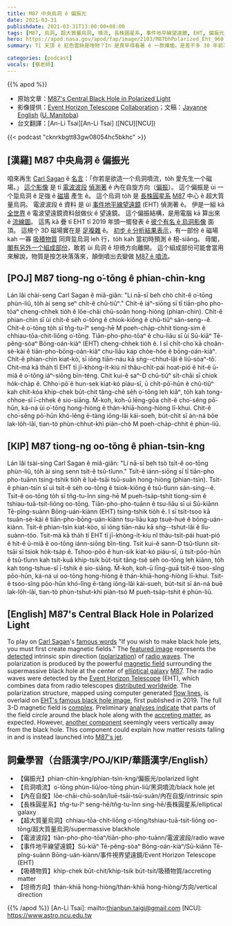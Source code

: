 ```yaml
---
title: M87 中央烏洞 ê 偏振光
date: 2021-03-31
publishdate: 2021-03-31T13:00:00+08:00
tags: [M87, 烏洞, 超大質量烏洞, 噴流, 長株圓星系, 事件地平線望遠鏡, EHT, 偏振光, 偏振, 電波望遠鏡, 磁場]
hero: https://apod.nasa.gov/apod/fap/image/2103/M87bhPolarized_Eht_960.jpg
summary: Tī 天頂 ê 紅色雲絲是啥物？In 是真罕得看著 ê 一款爍爁。是差不多 30 年前才確認 ê，to̍h 號做紅色精靈。

categories: [podcast]
vocals: [蔡老師]
---
```


{{% apod %}}

- 原始文章：[M87's Central Black Hole in Polarized Light](https://apod.nasa.gov/apod/ap210331.html)
- 影像提供：[Event Horizon Telescope][Event Horizon Telescope] [Collaboration][Collaboration]；文稿：[Jayanne English][Jayanne English] ([U. Manitoba][U. Manitoba])
- 台文翻譯：[An-Li Tsai][An-Li Tsai] ([NCU][NCU])


{{< podcast "cknrkbgtt83gw08054hc5bkhc" >}}

## [漢羅] M87 中央烏洞 ê 偏振光

咱來再生 [Carl Sagan][Carl Sagan] ê [名言][famous words]：「你若是欲造一个烏洞噴流，to̍h 愛先生一个磁場。」
[這个影像][featured image] 是 tī [電波波段][radio waves] [偵測著][detected] ê 內在自旋方向（[偏振][polarization]）。
這个偏振是 ùi 一个踅烏洞 ê 足強 ê [磁場][magnetic field] 產生 ê。
這个烏洞 to̍h 是 [長株圓星系][elliptical galaxy] [M87][M87] 中心 ê 超大質量烏洞。
電波波段 ê 資料 是 ùi [事件地平線望遠鏡][Event Horizon Telescope] (EHT) 偵測著 ê。
伊是一組 kā [全世界][distributed worldwide] ê 電波望遠鏡資料敆做伙 ê 望遠鏡。
這个偏振結構，是用電腦 kā 算出來 ê [流線圖][flow lines]。
這馬 kā 疊 tī EHT tī 2019 年頭一擺發表 ê [彼个有名 ê 烏洞影像][EHT's famous black hole image] 面頂。
這規个 3D 磁場實在是 [足複雜][complex] ê。
[初步 ê 分析結果表示][analyses indicate]，有一部份 ê 磁場 kah 一寡 [吸積物質][accreting matter] 同齊踅烏洞 leh 行，to̍h kah 當初時預測 ê 相-siâng。
毋閣，[閣有另外一个組成部份][another component]，敢若 ùi 烏洞 ê 坦徛方向離開。
這个組成部份可能會當用來解說，物質是按怎袂落落來，顛倒噴出去變做 [M87 ê 噴流][M87's jet]。


## [POJ] M87 tiong-ng o͘-tōng ê phian-chìn-kng

Lán lâi chài-seng Carl Sagan ê miâ-giân: "Lí nā-sī beh chò chi̍t-ê o͘-tōng phùn-liû, to̍h ài seng seⁿ chi̍t-ê chû-tiûⁿ."
Chi̍t-ê iáⁿ-siōng sī tī tiān-pho pho-tōaⁿ cheng-chhek tio̍h ê lōe-chāi chū-soân hong-hiòng (phian-chìn).
Chi̍t-ê phian-chìn sī ùi chi̍t-ê se̍h o͘-tōng ê chiok-kiông ê chû-tiûⁿ sán-seng--ê.
Chi̍t-ê o͘-tōng to̍h sī tn̂g-tu-îⁿ seng-hē M poeh-cha̍p-chhit tiong-sim ê chhiau-tōa-chit-liōng o͘-tōng.
Tiān-pho-pho-tōaⁿ ê chu-liāu sī ùi Sū-kiāⁿ Tē-pêng-sòaⁿ Bōng-oán-kiàⁿ (EHT) cheng-chhek tio̍h ê.
I sī chi̍t-cho͘ kā choân-sè-kài ê tiān-pho-bōng-oán-kiàⁿ chu-liāu kap chòe-hóe ê bōng-oán-kiàⁿ.
Chi̍t-ê phian-chìn kiat-kò͘, sī iōng tiān-náu kā sǹg--chhut-lâi ê liû-sòaⁿ-tô͘.
Chit-má kā tha̍h tī EHT tī jī-khòng-i̍t-kiú nî thâu-chi̍t-pái hoat-pió ê hit-ê ū-miâ ê o͘-tōng iáⁿ-siōng bīn-téng.
Chit kui-ê saⁿ-D chû-tiûⁿ si̍t-chāi sī chiok ho̍k-cha̍p ê.
Chho͘-pō͘ ê hun-sek kiat-kó piáu-sī, ū chi̍t-pō͘-hūn ê chû-tiûⁿ kah chi̍t-kóa khip-chek bu̍t-chit tâng-chê se̍h o͘-tōng leh kiâⁿ,
to̍h kah tong-chhoe-sî ī-chhek ê sio-siāng.
M̄-koh, koh-ū lēng-gōa chi̍t-ê cho͘-sêng pō͘-hūn, ká-ná ùi o͘-tōng hong-hiòng ê thán-khiā-hong-hiòng lī-khui.
Chit-ê cho͘-sêng pō͘-hūn khó-lêng ē-tàng iōng-lâi kái-soeh, bu̍t-chit sī án-ná bōe lak-lo̍h-lâi, tian-tò phùn-chhut-khì piàn-chò M poeh-cha̍p-chhit ê phùn-liû.

## [KIP] M87 tiong-ng oo-tōng ê phian-tsìn-kng

Lán lâi tsài-sing Carl Sagan ê miâ-giân: "Lí nā-sī beh tsò tsi̍t-ê oo-tōng phùn-liû, to̍h ài sing senn tsi̍t-ê tsû-tîunn."
Tsi̍t-ê iánn-siōng sī tī tiān-pho pho-tuānn tsing-tshik tio̍h ê luē-tsāi tsū-suân hong-hiòng (phian-tsìn).
Tsi̍t-ê phian-tsìn sī uì tsi̍t-ê se̍h oo-tōng ê tsiok-kiông ê tsû-tîunn sán-sing--ê.
Tsi̍t-ê oo-tōng to̍h sī tn̂g-tu-înn sing-hē M pueh-tsa̍p-tshit tiong-sim ê tshiau-tuā-tsit-liōng oo-tōng.
Tiān-pho-pho-tuānn ê tsu-liāu sī uì Sū-kiānn Tē-pîng-suànn Bōng-uán-kiànn (EHT) tsing-tshik tio̍h ê.
I sī tsi̍t-tsoo kā tsuân-sè-kài ê tiān-pho-bōng-uán-kiànn tsu-liāu kap tsuè-hué ê bōng-uán-kiànn.
Tsi̍t-ê phian-tsìn kiat-kòo, sī iōng tiān-náu kā sǹg--tshut-lâi ê lîu-suànn-tôo.
Tsit-má kā tha̍h tī EHT tī jī-khòng-i̍t-kíu nî thâu-tsi̍t-pái huat-pió ê hit-ê ū-miâ ê oo-tōng iánn-siōng bīn-tíng.
Tsit kui-ê sann-D tsû-tîunn si̍t-tsāi sī tsiok ho̍k-tsa̍p ê.
Tshoo-pōo ê hun-sik kiat-kó piáu-sī, ū tsi̍t-pōo-hūn ê tsû-tîunn kah tsi̍t-kuá khip-tsik bu̍t-tsit tâng-tsê se̍h oo-tōng leh kiânn,
to̍h kah tong-tshue-sî ī-tshik ê sio-siāng.
M̄-koh, koh-ū līng-guā tsi̍t-ê tsoo-sîng pōo-hūn, ká-ná uì oo-tōng hong-hiòng ê thán-khiā-hong-hiòng lī-khui.
Tsit-ê tsoo-sîng pōo-hūn khó-lîng ē-tàng iōng-lâi kái-sueh, bu̍t-tsit sī án-ná buē lak-lo̍h-lâi, tian-tò phùn-tshut-khì piàn-tsò M pueh-tsa̍p-tshit ê phùn-liû.



## [English] M87's Central Black Hole in Polarized Light

To play on [Carl Sagan][Carl Sagan]'s [famous words][famous words] "If you wish to make black hole jets, you must first create magnetic fields." The [featured image][featured image] represents the [detected][detected] intrinsic spin direction ([polarization][polarization]) of [radio waves][radio waves]. The polarization is produced by the powerful [magnetic field][magnetic field] surrounding the supermassive black hole at the center of [elliptical galaxy][elliptical galaxy] [M87][M87]. The radio waves were detected by the [Event Horizon Telescope][Event Horizon Telescope] (EHT), which combines data from radio telescopes [distributed worldwide][distributed worldwide]. The polarization structure, mapped using computer generated [flow lines][flow lines], is overlaid on [EHT's famous black hole image][EHT's famous black hole image], first published in 2019. The full 3-D magnetic field is [complex][complex]. Preliminary [analyses indicate][analyses indicate] that parts of the field circle around the black hole along with the [accreting matter][accreting matter], as expected. However, [another component][another component] seemingly veers vertically away from the black hole. This component could explain how matter resists falling in and is instead launched into [M87's jet][M87's jet].


## 詞彙學習（台語漢字/POJ/KIP/華語漢字/English）

- 【偏振光】phian-chìn-kng/phian-tsìn-kng/偏振光/polarized light
- 【烏洞噴流】o͘-tōng phùn-liû/oo-tōng phùn-liû/黑洞噴流/black hole jet
- 【內在自旋】lōe-chāi-chū-soân/luē-tsāi-tsū-suân/內在自旋/intrinsic spin
- 【長株圓星系】tn̂g-tu-îⁿ seng-hē/tn̂g-tu-înn sing-hē/長株圓星系/elliptical galaxy
- 【超大質量烏洞】chhiau-tōa-chit-liōng o͘-tōng/tshiau-tuā-tsit-liōng oo-tōng/超大質量烏洞/supermassive blackhole
- 【電波波段】tiān-pho-pho-tōaⁿ/tiān-pho-pho-tuānn/電波波段/radio wave
- 【事件地平線望遠鏡】Sū-kiāⁿ Tē-pêng-sòaⁿ Bōng-oán-kiàⁿ/Sū-kiānn Tē-pîng-suànn Bōng-uán-kiànn/事件視界望遠鏡/Event Horizon Telescope (EHT)
- 【吸積物質】khip-chek bu̍t-chit/khip-tsik bu̍t-tsit/吸積物質/accreting matter
- 【坦徛方向】thán-khiā hong-hiòng/thán-khiā hong-hiòng/方向/vertical direction




{{% /apod %}}
[An-Li Tsai]: mailto:thianbun.taigi@gmail.com
[NCU]: https://www.astro.ncu.edu.tw

[Event Horizon Telescope]: https://eventhorizontelescope.org/
[Collaboration]: https://eventhorizontelescope.org/organization
[Jayanne English]: http://www2.physics.umanitoba.ca/u/english/
[U. Manitoba]: https://sci.umanitoba.ca/physics-astronomy/

[Carl Sagan]: https://youtu.be/v0CG5TM0oa4
[famous words]: https://www.sciencemag.org/news/2010/02/making-apple-pie-and-creation-universe
[featured image]: https://eventhorizontelescope.org/blog/astronomers-image-magnetic-fields-edge-m87s-black-hole
[detected]: https://insidetheperimeter.ca/opening-up-closure-traces/
[polarization]: https://ixpe.msfc.nasa.gov/creation.html
[radio waves]: https://science.nasa.gov/ems/05_radiowaves
[magnetic field]: https://youtu.be/8llkHQtaOlg
[elliptical galaxy]: https://apod.nasa.gov/apod/ap040616.html
[M87]: https://en.wikipedia.org/wiki/Messier_87
[Event Horizon Telescope]: https://eventhorizontelescope.org/about
[distributed worldwide]: https://en.wikipedia.org/wiki/Event_Horizon_Telescope#/media/File:The_Event_Horizon_Telescope_and_Global_mm-VLBI_Array_on_the_Earth.jpg
[flow lines]: http://www.zhanpingliu.org/research/flowvis/LIC/LIC.htm
[EHT's famous black hole image]: https://eventhorizontelescope.org/press-release-april-10-2019-astronomers-capture-first-image-black-hole
[complex]: https://barkpost.com/wp-content/uploads/2014/06/toiletpaperdog.jpg
[analyses indicate]: https://iopscience.iop.org/article/10.3847/2041-8213/abe71d
[accreting matter]: https://apod.nasa.gov/apod/ap200825.html
[another component]: https://aasnova.org/2021/03/24/event-horizon-telescope-traces-magnetic-fields-around-a-black-hole/
[M87's jet]: https://hubblesite.org/contents/media/images/2000/20/968-Image.html
